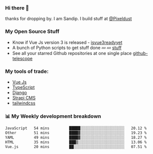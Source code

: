 ### Hi there 👋

thanks for dropping by.
I am Sandip. I build stuff at [@Pixeldust](github.com/pixeldust-in/)

###  **My Open Source Stuff**

 - Know if Vue Js version 3 is released -  [isvue3readyyet](https://github.com/sandiprb/isvue3readyyet)
 - A bunch of Python scripts to get stuff done 💤 💤 [stuff](https://github.com/sandiprb/stuff)
 - See all your starred Github repositories at one single place [github-telescope](https://github.com/sandiprb/github-telescope)



###  **My tools of trade:**
 - [Vue Js](https://github.com/vuejs/vue/)
 - [TypeScript](https://github.com/microsoft/TypeScript)
 - [Django](github.com/django/django)
 - [Strapi CMS](github.com/strapi/strapi)
 - [tailwindcss](https://github.com/tailwindlabs/tailwindcss)


###  📊 **My Weekly development breakdown**
<!--START_SECTION:waka-->

```txt
JavaScript   54 mins         █████░░░░░░░░░░░░░░░░░░░░   20.12 %
Other        51 mins         ████▓░░░░░░░░░░░░░░░░░░░░   19.23 %
YAML         49 mins         ████▓░░░░░░░░░░░░░░░░░░░░   18.27 %
HTML         35 mins         ███▒░░░░░░░░░░░░░░░░░░░░░   13.06 %
Vue.js       20 mins         ██░░░░░░░░░░░░░░░░░░░░░░░   07.51 %
```

<!--END_SECTION:waka-->
